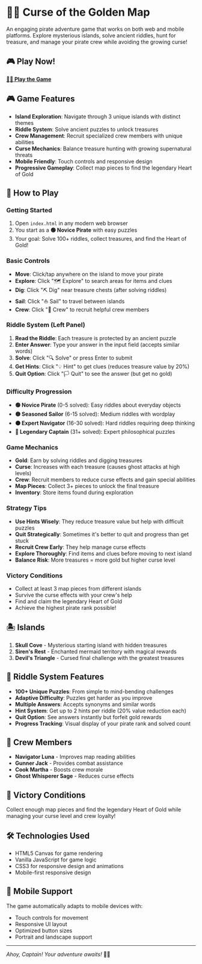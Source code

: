 # 🏴‍☠️ Curse of the Golden Map

An engaging pirate adventure game that works on both web and mobile platforms. Explore mysterious islands, solve ancient riddles, hunt for treasure, and manage your pirate crew while avoiding the growing curse!

## 🎮 Play Now!
**[🏴‍☠️ Play the Game](https://arpitagarwaldev.github.io/golden_map_game/)**

## 🎮 Game Features

- **Island Exploration**: Navigate through 3 unique islands with distinct themes
- **Riddle System**: Solve ancient puzzles to unlock treasures
- **Crew Management**: Recruit specialized crew members with unique abilities
- **Curse Mechanics**: Balance treasure hunting with growing supernatural threats
- **Mobile Friendly**: Touch controls and responsive design
- **Progressive Gameplay**: Collect map pieces to find the legendary Heart of Gold

## 🚀 How to Play

### Getting Started
1. Open `index.html` in any modern web browser
2. You start as a **🟢 Novice Pirate** with easy puzzles
3. Your goal: Solve 100+ riddles, collect treasures, and find the Heart of Gold!

### Basic Controls
- **Move**: Click/tap anywhere on the island to move your pirate
- **Explore**: Click "🗺️ Explore" to search areas for items and clues
- **Dig**: Click "⛏️ Dig" near treasure chests (after solving riddles)
- **Sail**: Click "⛵ Sail" to travel between islands
- **Crew**: Click "👥 Crew" to recruit helpful crew members

### Riddle System (Left Panel)
1. **Read the Riddle**: Each treasure is protected by an ancient puzzle
2. **Enter Answer**: Type your answer in the input field (accepts similar words)
3. **Solve**: Click "🔍 Solve" or press Enter to submit
4. **Get Hints**: Click "💡 Hint" to get clues (reduces treasure value by 20%)
5. **Quit Option**: Click "🏳️ Quit" to see the answer (but get no gold)

### Difficulty Progression
- **🟢 Novice Pirate** (0-5 solved): Easy riddles about everyday objects
- **🟡 Seasoned Sailor** (6-15 solved): Medium riddles with wordplay
- **🟠 Expert Navigator** (16-30 solved): Hard riddles requiring deep thinking
- **🔴 Legendary Captain** (31+ solved): Expert philosophical puzzles

### Game Mechanics
- **Gold**: Earn by solving riddles and digging treasures
- **Curse**: Increases with each treasure (causes ghost attacks at high levels)
- **Crew**: Recruit members to reduce curse effects and gain special abilities
- **Map Pieces**: Collect 3+ pieces to unlock the final treasure
- **Inventory**: Store items found during exploration

### Strategy Tips
- **Use Hints Wisely**: They reduce treasure value but help with difficult puzzles
- **Quit Strategically**: Sometimes it's better to quit and progress than get stuck
- **Recruit Crew Early**: They help manage curse effects
- **Explore Thoroughly**: Find items and clues before moving to next island
- **Balance Risk**: More treasures = more gold but higher curse level

### Victory Conditions
- Collect at least 3 map pieces from different islands
- Survive the curse effects with your crew's help
- Find and claim the legendary Heart of Gold
- Achieve the highest pirate rank possible!

## 🏝️ Islands

1. **Skull Cove** - Mysterious starting island with hidden treasures
2. **Siren's Rest** - Enchanted mermaid territory with magical rewards  
3. **Devil's Triangle** - Cursed final challenge with the greatest treasures

## 🧩 Riddle System Features

- **100+ Unique Puzzles**: From simple to mind-bending challenges
- **Adaptive Difficulty**: Puzzles get harder as you improve
- **Multiple Answers**: Accepts synonyms and similar words
- **Hint System**: Get up to 2 hints per riddle (20% value reduction each)
- **Quit Option**: See answers instantly but forfeit gold rewards
- **Progress Tracking**: Visual display of your pirate rank and solved count

## 👥 Crew Members

- **Navigator Luna** - Improves map reading abilities
- **Gunner Jack** - Provides combat assistance
- **Cook Martha** - Boosts crew morale
- **Ghost Whisperer Sage** - Reduces curse effects

## 🎯 Victory Conditions

Collect enough map pieces and find the legendary Heart of Gold while managing your curse level and crew loyalty!

## 🛠️ Technologies Used

- HTML5 Canvas for game rendering
- Vanilla JavaScript for game logic
- CSS3 for responsive design and animations
- Mobile-first responsive design

## 📱 Mobile Support

The game automatically adapts to mobile devices with:
- Touch controls for movement
- Responsive UI layout
- Optimized button sizes
- Portrait and landscape support

---

*Ahoy, Captain! Your adventure awaits!* 🏴‍☠️
